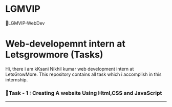 # LGMVIP
🎯LGMVIP-WebDev
<h1>Web-developemnt intern at  Letsgrowmore (Tasks)</h1>
<p>
Hi, there i am  kKsani Nikhil kumar web development intern at LetsGrowMore.
This repository  contains all  task  which  i accomplish in this internship.
</p>

<h3>🎯Task - 1 : Creating  A website Using Html,CSS and JavaScript</h3> 
<hr/>
